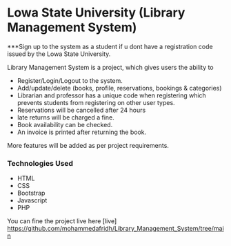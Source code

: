#  Lowa State University (Library Management System)

***Sign up to the system as a student if u dont have a registration code issued by the Lowa State University. 

Library Management System is a project, which gives users the ability to 

* Register/Login/Logout to the system.
* Add/update/delete (books, profile, reservations, bookings & categories)
* Librarian and professor has a unique code when registering which prevents students from registering on other user types.
* Reservations will be cancelled after 24 hours
* late returns will be charged a fine.
* Book availability can be checked.
* An invoice is printed after returning the book.

More features will be added as per project requirements.

### Technologies Used

* HTML
* CSS
* Bootstrap
* Javascript
* PHP

You can fine the project live here [live] https://github.com/mohammedafridh/Library_Management_System/tree/main
